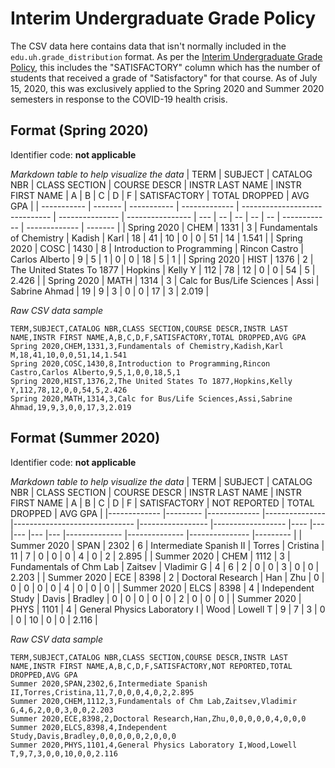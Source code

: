 # Interim Undergraduate Grade Policy

The CSV data here contains data that isn't normally included in the `edu.uh.grade_distribution` format. As per the [Interim Undergraduate Grade Policy](https://uh.edu/provost/policies-resources/student/interim-undergraduate-grade-policy/index), this includes the "SATISFACTORY" column which has the number of students that received a grade of "Satisfactory" for that course. As of July 15, 2020, this was exclusively applied to the Spring 2020 and Summer 2020 semesters in response to the COVID-19 health crisis.

## Format (Spring 2020)

Identifier code: **not applicable**

*Markdown table to help visualize the data*
| TERM        | SUBJECT | CATALOG NBR | CLASS SECTION | COURSE DESCR                   | INSTR LAST NAME | INSTR FIRST NAME | A   | B  | C  | D  | F  | SATISFACTORY | TOTAL DROPPED | AVG GPA |
| ----------- | ------- | ----------- | ------------- | ------------------------------ | --------------- | ---------------- | --- | -- | -- | -- | -- | ------------ | ------------- | ------- |
| Spring 2020 | CHEM    | 1331        | 3             | Fundamentals of Chemistry      | Kadish          | Karl             | 18  | 41 | 10 | 0  | 0  | 51           | 14            | 1.541   |
| Spring 2020 | COSC    | 1430        | 8             | Introduction to Programming    | Rincon Castro   | Carlos Alberto   | 9   | 5  | 1  | 0  | 0  | 18           | 5             | 1       |
| Spring 2020 | HIST    | 1376        | 2             | The United States To 1877      | Hopkins         | Kelly Y          | 112 | 78 | 12 | 0  | 0  | 54           | 5             | 2.426   |
| Spring 2020 | MATH    | 1314        | 3             | Calc for Bus/Life Sciences     | Assi            | Sabrine Ahmad    | 19  | 9  | 3  | 0  | 0  | 17           | 3             | 2.019   |

*Raw CSV data sample*
```csv
TERM,SUBJECT,CATALOG NBR,CLASS SECTION,COURSE DESCR,INSTR LAST NAME,INSTR FIRST NAME,A,B,C,D,F,SATISFACTORY,TOTAL DROPPED,AVG GPA
Spring 2020,CHEM,1331,3,Fundamentals of Chemistry,Kadish,Karl M,18,41,10,0,0,51,14,1.541
Spring 2020,COSC,1430,8,Introduction to Programming,Rincon Castro,Carlos Alberto,9,5,1,0,0,18,5,1
Spring 2020,HIST,1376,2,The United States To 1877,Hopkins,Kelly Y,112,78,12,0,0,54,5,2.426
Spring 2020,MATH,1314,3,Calc for Bus/Life Sciences,Assi,Sabrine Ahmad,19,9,3,0,0,17,3,2.019
```

## Format (Summer 2020)

Identifier code: **not applicable**

*Markdown table to help visualize the data*
| TERM        	| SUBJECT 	| CATALOG NBR 	| CLASS SECTION 	| COURSE DESCR                 	| INSTR LAST NAME 	| INSTR FIRST NAME 	| A  	| B 	| C 	| D 	| F 	| SATISFACTORY 	| NOT REPORTED 	| TOTAL DROPPED 	| AVG GPA 	|
|-------------	|---------	|-------------	|---------------	|------------------------------	|-----------------	|------------------	|----	|---	|---	|---	|---	|--------------	|--------------	|---------------	|---------	|
| Summer 2020 	| SPAN    	| 2302        	| 6             	| Intermediate Spanish II      	| Torres          	| Cristina         	| 11 	| 7 	| 0 	| 0 	| 0 	| 4            	| 0            	| 2             	| 2.895   	|
| Summer 2020 	| CHEM    	| 1112        	| 3             	| Fundamentals of Chm Lab      	| Zaitsev         	| Vladimir G       	| 4  	| 6 	| 2 	| 0 	| 0 	| 3            	| 0            	| 0             	| 2.203   	|
| Summer 2020 	| ECE     	| 8398        	| 2             	| Doctoral Research            	| Han             	| Zhu              	| 0  	| 0 	| 0 	| 0 	| 0 	| 4            	| 0            	| 0             	| 0       	|
| Summer 2020 	| ELCS    	| 8398        	| 4             	| Independent Study            	| Davis           	| Bradley          	| 0  	| 0 	| 0 	| 0 	| 0 	| 2            	| 0            	| 0             	| 0       	|
| Summer 2020 	| PHYS    	| 1101        	| 4             	| General Physics Laboratory I 	| Wood            	| Lowell T         	| 9  	| 7 	| 3 	| 0 	| 0 	| 10           	| 0            	| 0             	| 2.116   	|

*Raw CSV data sample*
```csv
TERM,SUBJECT,CATALOG NBR,CLASS SECTION,COURSE DESCR,INSTR LAST NAME,INSTR FIRST NAME,A,B,C,D,F,SATISFACTORY,NOT REPORTED,TOTAL DROPPED,AVG GPA
Summer 2020,SPAN,2302,6,Intermediate Spanish II,Torres,Cristina,11,7,0,0,0,4,0,2,2.895
Summer 2020,CHEM,1112,3,Fundamentals of Chm Lab,Zaitsev,Vladimir G,4,6,2,0,0,3,0,0,2.203
Summer 2020,ECE,8398,2,Doctoral Research,Han,Zhu,0,0,0,0,0,4,0,0,0
Summer 2020,ELCS,8398,4,Independent Study,Davis,Bradley,0,0,0,0,0,2,0,0,0
Summer 2020,PHYS,1101,4,General Physics Laboratory I,Wood,Lowell T,9,7,3,0,0,10,0,0,2.116
```